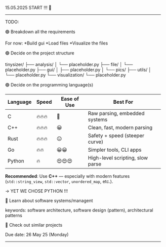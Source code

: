 15.05.2025 START !!! 💨

--------------------------------------------------------

TODO: 

🟢 Breakdown all the requirements

For now:
  *Build gui
  *Load files
  *Visualize the files

🟢 Decide on the project structure

tinysizer/
├── analysis/
│   └── placeholder.py
├── file/
│   └── placeholder.py
├── gui/
│   ├── placeholder.py
│   └── pics/
├── utils/
│   └── placeholder.py
└── visualization/
    └── placeholder.py
    
🟢 Decide on the programming language(s)</summary>

| Language | Speed  | Ease of Use | Best For                         |
| -------- | ------ | ----------- | -------------------------------- |
| C        | 🔥🔥🔥 | 😬          | Raw parsing, embedded systems    |
| C++      | 🔥🔥🔥 | 😀          | Clean, fast, modern parsing      |
| Rust     | 🔥🔥🔥 | 😐          | Safety + speed (steeper curve)   |
| Go       | 🔥🔥   | 😀😀        | Simpler tools, CLI apps          |
| Python   | 🔥     | 😍😍😍      | High-level scripting, slow parse |

**Recommended**: Use **C++** — especially with modern features (`std::string_view`, `std::vector`, `unordered_map`, etc.).

-> YET WE CHOSE PYTHON !!!

🔴 Learn about software systems/managent

keywords: software architecture, software design (pattern), architectural patterns

🔴 Check out similar projects


Due date: 26 May 25 (Monday)

--------------------------------------------------------

